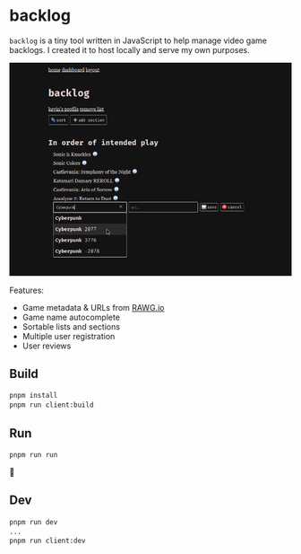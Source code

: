# backlog

`backlog` is a tiny tool written in JavaScript to help manage video game backlogs. I created it to host locally and serve my own purposes.

![screenshot of backlog](https://raw.githubusercontent.com/kevinfiol/backlog/master/screenshot.png)

Features:
* Game metadata & URLs from [RAWG.io](https://rawg.io)
* Game name autocomplete
* Sortable lists and sections
* Multiple user registration
* User reviews

## Build

```bash
pnpm install
pnpm run client:build
```

## Run

```bash
pnpm run run
```
🙂

## Dev

```bash
pnpm run dev
...
pnpm run client:dev
```
